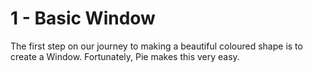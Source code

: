 ﻿# 1 - Basic Window
The first step on our journey to making a beautiful coloured shape is to create a Window. Fortunately, Pie makes this
very easy.